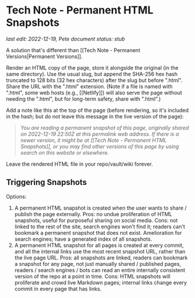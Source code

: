 # Tech Note - Permanent HTML Snapshots

_last edit: 2022-12-19, Pete_
_document status: stub_

A solution that's different than [[Tech Note - Permanent Versions|Permanent Versions]].

Render an HTML copy of the page, store it alongside the original (in the same directory). Use the usual slug, but append the SHA-256 hex hash truncated to 128 bits (32 hex characters) after the slug but before ".html". Share the URL with the ".html" extension. (Note if a file is named with ".html", some web hosts (e.g., [[Netlify]]) will also serve the page without needing the ".html", but for long-term safety, share with ".html".)

Add a note like this at the top of the page (before rendering, so it's included in the hash; but do not leave this message in the live version of the page):

> _You are reading a permanent snapshot of this page, originally shared on 2022-12-19 22:50Z at this permalink web address. If there is a newer version, it might be at [[Tech Note - Permanent HTML Snapshots]], or you may find other versions of this page by using search on this website or elsewhere._

Leave the rendered HTML file in your repo/vault/wiki forever.

## Triggering Snapshots

Options:

1. A permanent HTML snapshot is created when the user wants to share / publish the page externally. Pros: no undue proliferation of HTML snapshots, useful for purposeful sharing on social media. Cons: not linked to the rest of the site, search engines won't find it; readers can't bookmark a permanent snapshot that does not exist. Amelioration for search engines; have a generated index of all snapshots.
2. A permanent HTML snapshot for all pages is created at every commit, and all the internal links use the most recent snapshot URL, rather than the live page URL. Pros: all snapshots are linked, readers can bookmark a snapshot for any page, not just manually shared / published pages, readers / search engines / bots can read an entire internally consistent version of the repo at a point in time. Cons: HTML snapshots will proliferate and crowd live Markdown pages; internal links change every commit in every page that has links.